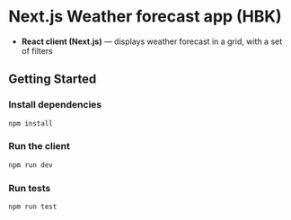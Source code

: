 
# Next.js Weather forecast app (HBK)


- **React client (Next.js)** — displays weather forecast in a grid, with a set of filters

## Getting Started

### Install dependencies

```bash
npm install
```


### Run the client
```bash
npm run dev
```

### Run tests

```bash
npm run test
```

